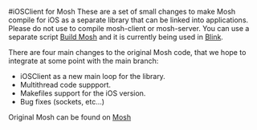#iOSClient for Mosh
These are a set of small changes to make Mosh compile for iOS as
a separate library that can be linked into applications. Please do
not use to compile mosh-client or mosh-server. You can use a separate
script [Build Mosh](https://github.com/blinksh/build-mosh) and it is
currently being used in [Blink](https://github.com/blinksh/blink).

There are four main changes to the original Mosh code, that we hope to
integrate at some point with the main branch:
- iOSClient as a new main loop for the library.
- Multithread code suppport.
- Makefiles support for the iOS version.
- Bug fixes (sockets, etc...)

Original Mosh can be found on [Mosh](https://github.com/mobile-shell/mosh)
